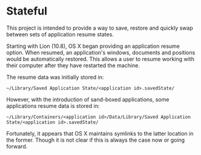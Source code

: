 
# Stateful

This project is intended to provide a way to save, restore and quickly
swap between sets of application resume states.

Starting with Lion (10.8), OS X began providing an application resume
option. When resumed, an application's windows, documents and
positions would be automatically restored. This allows a user to
resume working with their computer after they have restarted the
machine.

The resume data was initially stored in:

    ~/Library/Saved Application State/<application id>.savedState/

However, with the introduction of sand-boxed applications, some
applications resume data is stored in:

    ~/Library/Containers/<application id>/Data/Library/Saved Application State/<application id>.savedState/

Fortunately, it appears that OS X maintains symlinks to the latter
location in the former. Though it is not clear if this is always the
case now or going forward.
